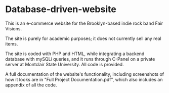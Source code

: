 # Database-driven-website

This is an e-commerce website for the Brooklyn-based indie rock band Fair Visions. 

The site is purely for academic purposes; it does not currently sell any real items.

The site is coded with PHP and HTML, while integrating a backend database with mySQLi queries, and it runs through C-Panel on a private server at Montclair State University. All code is provided.

A full documentation of the website's functionality, including screenshots of how it looks are in "Full Project Documentation.pdf", which also includes an appendix of all the code.
